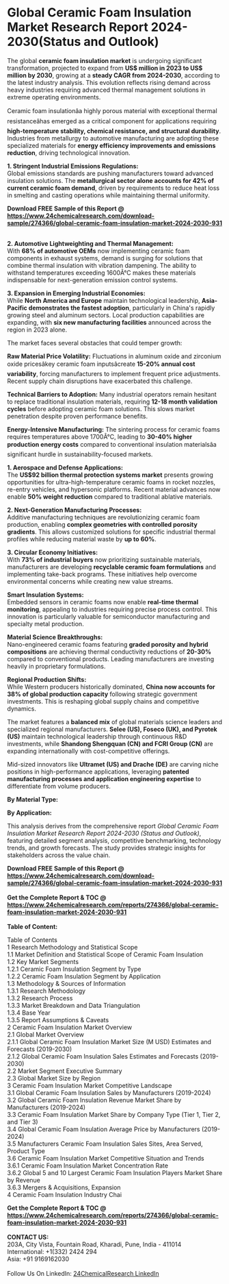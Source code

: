 <h1>Global Ceramic Foam Insulation Market Research Report 2024-2030(Status and Outlook)</h1><p>The global <strong>ceramic foam insulation market</strong> is undergoing significant transformation, projected to expand from <strong>US$ million in 2023 to US$ million by 2030</strong>, growing at a <strong>steady CAGR from 2024-2030</strong>, according to the latest industry analysis. This evolution reflects rising demand across heavy industries requiring advanced thermal management solutions in extreme operating environments.</p><p>Ceramic foam insulationâa highly porous material with exceptional thermal resistanceâhas emerged as a critical component for applications requiring <strong>high-temperature stability, chemical resistance, and structural durability</strong>. Industries from metallurgy to automotive manufacturing are adopting these specialized materials for <strong>energy efficiency improvements and emissions reduction</strong>, driving technological innovation.</p><p><strong>1. Stringent Industrial Emissions Regulations:</strong><br>
Global emissions standards are pushing manufacturers toward advanced insulation solutions. The <strong>metallurgical sector alone accounts for 42% of current ceramic foam demand</strong>, driven by requirements to reduce heat loss in smelting and casting operations while maintaining thermal uniformity.</p><div><b>Download FREE Sample of this Report @ 
            <a href="https://www.24chemicalresearch.com/download-sample/274366/global-ceramic-foam-insulation-market-2024-2030-931">
            https://www.24chemicalresearch.com/download-sample/274366/global-ceramic-foam-insulation-market-2024-2030-931</a></b></div><br><p><strong>2. Automotive Lightweighting and Thermal Management:</strong><br>
With <strong>68% of automotive OEMs</strong> now implementing ceramic foam components in exhaust systems, demand is surging for solutions that combine thermal insulation with vibration dampening. The ability to withstand temperatures exceeding 1600Â°C makes these materials indispensable for next-generation emission control systems.</p><p><strong>3. Expansion in Emerging Industrial Economies:</strong><br>
While <strong>North America and Europe</strong> maintain technological leadership, <strong>Asia-Pacific demonstrates the fastest adoption</strong>, particularly in China's rapidly growing steel and aluminum sectors. Local production capabilities are expanding, with <strong>six new manufacturing facilities</strong> announced across the region in 2023 alone.</p><p>The market faces several obstacles that could temper growth:</p><p><strong>Raw Material Price Volatility:</strong> Fluctuations in aluminum oxide and zirconium oxide pricesâkey ceramic foam inputsâcreate <strong>15-20% annual cost variability</strong>, forcing manufacturers to implement frequent price adjustments. Recent supply chain disruptions have exacerbated this challenge.</p><p><strong>Technical Barriers to Adoption:</strong> Many industrial operators remain hesitant to replace traditional insulation materials, requiring <strong>12-18 month validation cycles</strong> before adopting ceramic foam solutions. This slows market penetration despite proven performance benefits.</p><p><strong>Energy-Intensive Manufacturing:</strong> The sintering process for ceramic foams requires temperatures above 1700Â°C, leading to <strong>30-40% higher production energy costs</strong> compared to conventional insulation materialsâa significant hurdle in sustainability-focused markets.</p><p><strong>1. Aerospace and Defense Applications:</strong><br>
The <strong>US$92 billion thermal protection systems market</strong> presents growing opportunities for ultra-high-temperature ceramic foams in rocket nozzles, re-entry vehicles, and hypersonic platforms. Recent material advances now enable <strong>50% weight reduction</strong> compared to traditional ablative materials.</p><p><strong>2. Next-Generation Manufacturing Processes:</strong><br>
Additive manufacturing techniques are revolutionizing ceramic foam production, enabling <strong>complex geometries with controlled porosity gradients</strong>. This allows customized solutions for specific industrial thermal profiles while reducing material waste by <strong>up to 60%</strong>.</p><p><strong>3. Circular Economy Initiatives:</strong><br>
With <strong>73% of industrial buyers</strong> now prioritizing sustainable materials, manufacturers are developing <strong>recyclable ceramic foam formulations</strong> and implementing take-back programs. These initiatives help overcome environmental concerns while creating new value streams.</p><p><strong>Smart Insulation Systems:</strong><br>
	Embedded sensors in ceramic foams now enable <strong>real-time thermal monitoring</strong>, appealing to industries requiring precise process control. This innovation is particularly valuable for semiconductor manufacturing and specialty metal production.</p><p><strong>Material Science Breakthroughs:</strong><br>
	Nano-engineered ceramic foams featuring <strong>graded porosity and hybrid compositions</strong> are achieving thermal conductivity reductions of <strong>20-30%</strong> compared to conventional products. Leading manufacturers are investing heavily in proprietary formulations.</p><p><strong>Regional Production Shifts:</strong><br>
	While Western producers historically dominated, <strong>China now accounts for 38% of global production capacity</strong> following strategic government investments. This is reshaping global supply chains and competitive dynamics.</p><p>The market features a <strong>balanced mix</strong> of global materials science leaders and specialized regional manufacturers. <strong>Selee (US), Foseco (UK), and Pyrotek (US)</strong> maintain technological leadership through continuous R&amp;D investments, while <strong>Shandong Shengquan (CN) and FCRI Group (CN)</strong> are expanding internationally with cost-competitive offerings.</p><p>Mid-sized innovators like <strong>Ultramet (US) and Drache (DE)</strong> are carving niche positions in high-performance applications, leveraging <strong>patented manufacturing processes and application engineering expertise</strong> to differentiate from volume producers.</p><p><strong>By Material Type:</strong></p><p><strong>By Application:</strong></p><p>This analysis derives from the comprehensive report <em>Global Ceramic Foam Insulation Market Research Report 2024-2030 (Status and Outlook)</em>, featuring detailed segment analysis, competitive benchmarking, technology trends, and growth forecasts. The study provides strategic insights for stakeholders across the value chain.</p><div><b>Download FREE Sample of this Report @ 
            <a href="https://www.24chemicalresearch.com/download-sample/274366/global-ceramic-foam-insulation-market-2024-2030-931">
            https://www.24chemicalresearch.com/download-sample/274366/global-ceramic-foam-insulation-market-2024-2030-931</a></b></div><br><div><b>Get the Complete Report & TOC @ 
            <a href="https://www.24chemicalresearch.com/reports/274366/global-ceramic-foam-insulation-market-2024-2030-931">
            https://www.24chemicalresearch.com/reports/274366/global-ceramic-foam-insulation-market-2024-2030-931</a></b></div><br>
            <b>Table of Content:</b><p>Table of Contents<br />
1 Research Methodology and Statistical Scope<br />
1.1 Market Definition and Statistical Scope of Ceramic Foam Insulation<br />
1.2 Key Market Segments<br />
1.2.1 Ceramic Foam Insulation Segment by Type<br />
1.2.2 Ceramic Foam Insulation Segment by Application<br />
1.3 Methodology & Sources of Information<br />
1.3.1 Research Methodology<br />
1.3.2 Research Process<br />
1.3.3 Market Breakdown and Data Triangulation<br />
1.3.4 Base Year<br />
1.3.5 Report Assumptions & Caveats<br />
2 Ceramic Foam Insulation Market Overview<br />
2.1 Global Market Overview<br />
2.1.1 Global Ceramic Foam Insulation Market Size (M USD) Estimates and Forecasts (2019-2030)<br />
2.1.2 Global Ceramic Foam Insulation Sales Estimates and Forecasts (2019-2030)<br />
2.2 Market Segment Executive Summary<br />
2.3 Global Market Size by Region<br />
3 Ceramic Foam Insulation Market Competitive Landscape<br />
3.1 Global Ceramic Foam Insulation Sales by Manufacturers (2019-2024)<br />
3.2 Global Ceramic Foam Insulation Revenue Market Share by Manufacturers (2019-2024)<br />
3.3 Ceramic Foam Insulation Market Share by Company Type (Tier 1, Tier 2, and Tier 3)<br />
3.4 Global Ceramic Foam Insulation Average Price by Manufacturers (2019-2024)<br />
3.5 Manufacturers Ceramic Foam Insulation Sales Sites, Area Served, Product Type<br />
3.6 Ceramic Foam Insulation Market Competitive Situation and Trends<br />
3.6.1 Ceramic Foam Insulation Market Concentration Rate<br />
3.6.2 Global 5 and 10 Largest Ceramic Foam Insulation Players Market Share by Revenue<br />
3.6.3 Mergers & Acquisitions, Expansion<br />
4 Ceramic Foam Insulation Industry Chai</p><div><b>Get the Complete Report & TOC @ 
            <a href="https://www.24chemicalresearch.com/reports/274366/global-ceramic-foam-insulation-market-2024-2030-931">
            https://www.24chemicalresearch.com/reports/274366/global-ceramic-foam-insulation-market-2024-2030-931</a></b></div><br><b>CONTACT US:</b><br>
            203A, City Vista, Fountain Road, Kharadi, Pune, India - 411014<br>
            International: +1(332) 2424 294<br>
            Asia: +91 9169162030 <br><br>
            Follow Us On LinkedIn: <a href="https://www.linkedin.com/company/24chemicalresearch/">24ChemicalResearch LinkedIn</a>